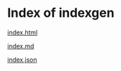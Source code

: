 
# Index of indexgen

[index.html](Users/G/automation-examples/docs/examples/indexgen/index.html)

[index.md](Users/G/automation-examples/docs/examples/indexgen/index.md)

[index.json](Users/G/automation-examples/docs/examples/indexgen/index.json)
